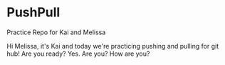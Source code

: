 # PushPull
Practice Repo for Kai and Melissa

Hi Melissa, it's Kai and today we're practicing pushing and pulling for git hub! 
Are you ready?
Yes. Are you? 
How are you?